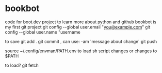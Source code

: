 # bookbot
code for boot.dev project to learn more about python and github
bookbot is my first git project
git config --global user.email "you@example.com"
git config --global user.name "username

to save
git add .
git commit       , can use:         -am 'message about change'
git push

source ~/.config/envman/PATH.env        to load sh script changes or changes to $PATH

to load?
git fetch